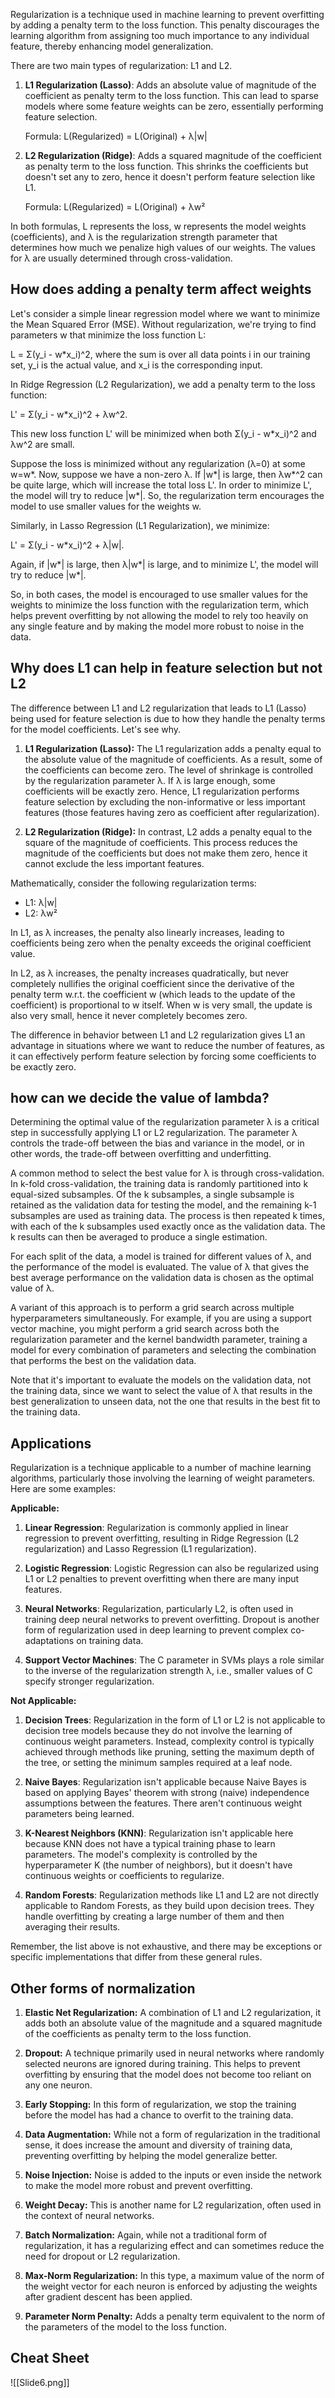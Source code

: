 Regularization is a technique used in machine learning to prevent overfitting by adding a penalty term to the loss function. This penalty discourages the learning algorithm from assigning too much importance to any individual feature, thereby enhancing model generalization.

There are two main types of regularization: L1 and L2.

1. **L1 Regularization (Lasso)**: Adds an absolute value of magnitude of the coefficient as penalty term to the loss function. This can lead to sparse models where some feature weights can be zero, essentially performing feature selection.
    
    Formula: L(Regularized) = L(Original) + λ|w|
    
2. **L2 Regularization (Ridge)**: Adds a squared magnitude of the coefficient as penalty term to the loss function. This shrinks the coefficients but doesn't set any to zero, hence it doesn't perform feature selection like L1.
    
    Formula: L(Regularized) = L(Original) + λw²
    

In both formulas, L represents the loss, w represents the model weights (coefficients), and λ is the regularization strength parameter that determines how much we penalize high values of our weights. The values for λ are usually determined through cross-validation.

## How does adding a penalty term affect weights

Let's consider a simple linear regression model where we want to minimize the Mean Squared Error (MSE). Without regularization, we're trying to find parameters w that minimize the loss function L:

L = Σ(y_i - w*x_i)^2, where the sum is over all data points i in our training set, y_i is the actual value, and x_i is the corresponding input.

In Ridge Regression (L2 Regularization), we add a penalty term to the loss function:

L' = Σ(y_i - w*x_i)^2 + λw^2.

This new loss function L' will be minimized when both Σ(y_i - w*x_i)^2 and λw^2 are small.

Suppose the loss is minimized without any regularization (λ=0) at some w=w*. Now, suppose we have a non-zero λ. If |w*| is large, then λw*^2 can be quite large, which will increase the total loss L'. In order to minimize L', the model will try to reduce |w*|. So, the regularization term encourages the model to use smaller values for the weights w.

Similarly, in Lasso Regression (L1 Regularization), we minimize:

L' = Σ(y_i - w*x_i)^2 + λ|w|.

Again, if |w*| is large, then λ|w*| is large, and to minimize L', the model will try to reduce |w*|.

So, in both cases, the model is encouraged to use smaller values for the weights to minimize the loss function with the regularization term, which helps prevent overfitting by not allowing the model to rely too heavily on any single feature and by making the model more robust to noise in the data.

## Why does L1 can help in feature selection but not L2

The difference between L1 and L2 regularization that leads to L1 (Lasso) being used for feature selection is due to how they handle the penalty terms for the model coefficients. Let's see why.

1. **L1 Regularization (Lasso):** The L1 regularization adds a penalty equal to the absolute value of the magnitude of coefficients. As a result, some of the coefficients can become zero. The level of shrinkage is controlled by the regularization parameter λ. If λ is large enough, some coefficients will be exactly zero. Hence, L1 regularization performs feature selection by excluding the non-informative or less important features (those features having zero as coefficient after regularization).
    
2. **L2 Regularization (Ridge):** In contrast, L2 adds a penalty equal to the square of the magnitude of coefficients. This process reduces the magnitude of the coefficients but does not make them zero, hence it cannot exclude the less important features.
    

Mathematically, consider the following regularization terms:

- L1: λ|w|
- L2: λw²

In L1, as λ increases, the penalty also linearly increases, leading to coefficients being zero when the penalty exceeds the original coefficient value.

In L2, as λ increases, the penalty increases quadratically, but never completely nullifies the original coefficient since the derivative of the penalty term w.r.t. the coefficient w (which leads to the update of the coefficient) is proportional to w itself. When w is very small, the update is also very small, hence it never completely becomes zero.

The difference in behavior between L1 and L2 regularization gives L1 an advantage in situations where we want to reduce the number of features, as it can effectively perform feature selection by forcing some coefficients to be exactly zero.

## how can we decide the value of lambda?

Determining the optimal value of the regularization parameter λ is a critical step in successfully applying L1 or L2 regularization. The parameter λ controls the trade-off between the bias and variance in the model, or in other words, the trade-off between overfitting and underfitting.

A common method to select the best value for λ is through cross-validation. In k-fold cross-validation, the training data is randomly partitioned into k equal-sized subsamples. Of the k subsamples, a single subsample is retained as the validation data for testing the model, and the remaining k-1 subsamples are used as training data. The process is then repeated k times, with each of the k subsamples used exactly once as the validation data. The k results can then be averaged to produce a single estimation.

For each split of the data, a model is trained for different values of λ, and the performance of the model is evaluated. The value of λ that gives the best average performance on the validation data is chosen as the optimal value of λ.

A variant of this approach is to perform a grid search across multiple hyperparameters simultaneously. For example, if you are using a support vector machine, you might perform a grid search across both the regularization parameter and the kernel bandwidth parameter, training a model for every combination of parameters and selecting the combination that performs the best on the validation data.

Note that it's important to evaluate the models on the validation data, not the training data, since we want to select the value of λ that results in the best generalization to unseen data, not the one that results in the best fit to the training data.

## Applications

Regularization is a technique applicable to a number of machine learning algorithms, particularly those involving the learning of weight parameters. Here are some examples:

**Applicable:**

1. **Linear Regression**: Regularization is commonly applied in linear regression to prevent overfitting, resulting in Ridge Regression (L2 regularization) and Lasso Regression (L1 regularization).
    
2. **Logistic Regression**: Logistic Regression can also be regularized using L1 or L2 penalties to prevent overfitting when there are many input features.
    
3. **Neural Networks**: Regularization, particularly L2, is often used in training deep neural networks to prevent overfitting. Dropout is another form of regularization used in deep learning to prevent complex co-adaptations on training data.
    
4. **Support Vector Machines**: The C parameter in SVMs plays a role similar to the inverse of the regularization strength λ, i.e., smaller values of C specify stronger regularization.
    

**Not Applicable:**

1. **Decision Trees**: Regularization in the form of L1 or L2 is not applicable to decision tree models because they do not involve the learning of continuous weight parameters. Instead, complexity control is typically achieved through methods like pruning, setting the maximum depth of the tree, or setting the minimum samples required at a leaf node.
    
2. **Naive Bayes**: Regularization isn't applicable because Naive Bayes is based on applying Bayes' theorem with strong (naive) independence assumptions between the features. There aren't continuous weight parameters being learned.
    
3. **K-Nearest Neighbors (KNN)**: Regularization isn't applicable here because KNN does not have a typical training phase to learn parameters. The model's complexity is controlled by the hyperparameter K (the number of neighbors), but it doesn't have continuous weights or coefficients to regularize.
    
4. **Random Forests**: Regularization methods like L1 and L2 are not directly applicable to Random Forests, as they build upon decision trees. They handle overfitting by creating a large number of them and then averaging their results.
    

Remember, the list above is not exhaustive, and there may be exceptions or specific implementations that differ from these general rules.

## Other forms of normalization

1. **Elastic Net Regularization:** A combination of L1 and L2 regularization, it adds both an absolute value of the magnitude and a squared magnitude of the coefficients as penalty term to the loss function.
    
2. **Dropout:** A technique primarily used in neural networks where randomly selected neurons are ignored during training. This helps to prevent overfitting by ensuring that the model does not become too reliant on any one neuron.
    
3. **Early Stopping:** In this form of regularization, we stop the training before the model has had a chance to overfit to the training data.
    
4. **Data Augmentation:** While not a form of regularization in the traditional sense, it does increase the amount and diversity of training data, preventing overfitting by helping the model generalize better.
    
5. **Noise Injection:** Noise is added to the inputs or even inside the network to make the model more robust and prevent overfitting.
    
6. **Weight Decay:** This is another name for L2 regularization, often used in the context of neural networks.
    
7. **Batch Normalization:** Again, while not a traditional form of regularization, it has a regularizing effect and can sometimes reduce the need for dropout or L2 regularization.
    
8. **Max-Norm Regularization:** In this type, a maximum value of the norm of the weight vector for each neuron is enforced by adjusting the weights after gradient descent has been applied.
    
9. **Parameter Norm Penalty:** Adds a penalty term equivalent to the norm of the parameters of the model to the loss function.

## Cheat Sheet

![[Slide6.png]]

